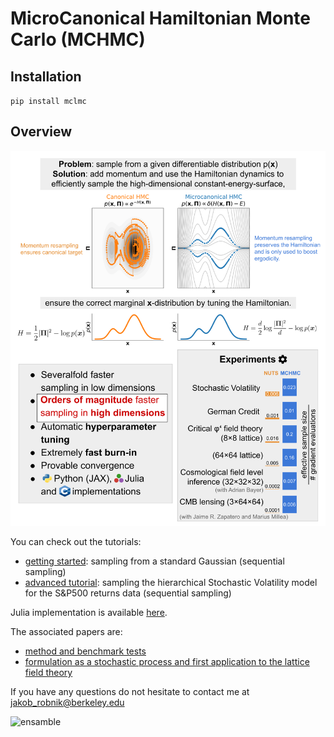 # MicroCanonical Hamiltonian Monte Carlo (MCHMC)

## Installation 

`pip install mclmc`

## Overview

![poster](img/github_poster.png)


You can check out the tutorials:
- [getting started](notebooks/tutorials/intro_tutorial.ipynb): sampling from a standard Gaussian (sequential sampling)
- [advanced tutorial](notebooks/tutorials/advanced_tutorial.ipynb): sampling the hierarchical Stochastic Volatility model for the S&P500 returns data (sequential sampling)

Julia implementation is available [here](https://github.com/JaimeRZP/MicroCanonicalHMC.jl).

The associated papers are:
- [method and benchmark tests](https://arxiv.org/abs/2212.08549)
- [formulation as a stochastic process and first application to the lattice field theory](https://arxiv.org/abs/2303.18221)

If you have any questions do not hesitate to contact me at jakob_robnik@berkeley.edu

![ensamble](img/rosenbrock.gif)
